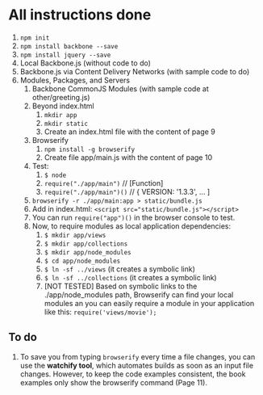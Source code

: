 # All instructions done
1. `npm init`
2. `npm install backbone --save`
3. `npm install jquery --save`
4. Local Backbone.js (without code to do)
5. Backbone.js via Content Delivery Networks (with sample code to do)
6. Modules, Packages, and Servers
    1. Backbone CommonJS Modules (with sample code at other/greeting.js)
    2. Beyond index.html
        1. `mkdir app`
        2. `mkdir static`
        3. Create an index.html file with the content of page 9
    3. Browserify
        1. `npm install -g browserify`
        2. Create file app/main.js with the content of page 10
    3. Test:
        1. `$ node`
        2. `require("./app/main")` // [Function]
        3. `require("./app/main")()` // { VERSION: '1.3.3', ... ]
    4. `browserify -r ./app/main:app > static/bundle.js`
    5. Add in index.html: `<script src="static/bundle.js"></script>`
    6. You can run `require("app")()` in the browser console to test.
    7. Now, to require modules as local application dependencies:
        1. `$ mkdir app/views`
        2. `$ mkdir app/collections`
        3. `$ mkdir app/node_modules`
        4. `$ cd app/node_modules`
        5. `$ ln -sf ../views` (it creates a symbolic link)
        6. `$ ln -sf ../collections` (it creates a symbolic link)
        7. [NOT TESTED] Based on symbolic links to the ./app/node_modules path, Browserify can find your local modules an you can easily require a module in your application like this: `require('views/movie');`

## To do
1. To save you from typing `browserify` every time a file changes, you can use the **watchify tool**, which automates builds as soon as an input file changes. However, to keep the code examples consistent, the book examples only show the browserify command (Page 11).
